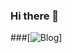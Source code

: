 ### Hi there 👋

###[![Blog](https://img.shields.io/badge/Line-00C300?style=for-the-badge&logo=line&logoColor=white)]

